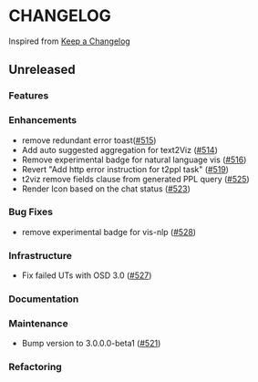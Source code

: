 # CHANGELOG

Inspired from [Keep a Changelog](https://keepachangelog.com/en/1.0.0/)

## Unreleased

### Features

### Enhancements

- remove redundant error toast([#515](https://github.com/opensearch-project/dashboards-assistant/pull/515))
- Add auto suggested aggregation for text2Viz ([#514](https://github.com/opensearch-project/dashboards-assistant/pull/514))
- Remove experimental badge for natural language vis ([#516](https://github.com/opensearch-project/dashboards-assistant/pull/516))
- Revert "Add http error instruction for t2ppl task" ([#519](https://github.com/opensearch-project/dashboards-assistant/pull/519))
- t2viz remove fields clause from generated PPL query ([#525](https://github.com/opensearch-project/dashboards-assistant/pull/525))
- Render Icon based on the chat status ([#523](https://github.com/opensearch-project/dashboards-assistant/pull/523))

### Bug Fixes

- remove experimental badge for vis-nlp ([#528](https://github.com/opensearch-project/dashboards-assistant/pull/528))

### Infrastructure

- Fix failed UTs with OSD 3.0 ([#527](https://github.com/opensearch-project/dashboards-assistant/pull/527))

### Documentation

### Maintenance

- Bump version to 3.0.0.0-beta1 ([#521](https://github.com/opensearch-project/dashboards-assistant/pull/521))

### Refactoring